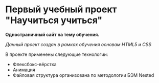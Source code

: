 # Первый учебный проект "Научиться учиться"
**Одностраничный сайт на тему обучения.**

*Данный проект создан в рамках обучения основам HTML5 и CSS*

В проекте применены следующие технологии:
* Флексбокс-вёрстка
* Анимация
* Файловая структура организована по методологии БЭМ Nested
